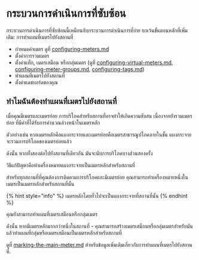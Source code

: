 # กระบวนการดำเนินการที่ซับซ้อน

กระบวนการดำเนินการที่ซับซ้อนนี้เหมือนกับกระบวนการดำเนินการที่ง่าย ยกเว้นขั้นตอนหลักที่เพิ่มเติม: การทำแผนที่เมตรไปยังสถานที่

* กำหนดค่าเมตร ดูที่ [configuring-meters.md](../getting-started/configuring-the-application/configuring-meters.md "mention")
* ตั้งค่าการรวมเมตร
* ตั้งค่าแท็ก, เมตรเสมือน หรือกลุ่มเมตร (ดูที่ [configuring-virtual-meters.md](../getting-started/configuring-the-application/configuring-virtual-meters.md "mention"), [configuring-meter-groups.md](../getting-started/configuring-the-application/configuring-meter-groups.md "mention"), [configuring-tags.md](../getting-started/configuring-the-application/configuring-tags.md "mention"))
* ทำแผนที่เมตรไปยังสถานที่
* ตั้งค่าแดชบอร์ดของคุณ



## ทำไมฉันต้องทำแผนที่เมตรไปยังสถานที่

เมื่อคุณมีเมตรและเมตรย่อย การบริโภคสำหรับสถานที่อาจทำให้เกิดความสับสน เนื่องจากยังรวมเมตรย่อย ที่มีค่าที่ได้รับการคำนวณล่วงหน้าในเมตรหลัก

ตัวอย่างเช่น หากเมตรหลักคือแผงกระจายและเมตรย่อยคือเมตรสาธารณูปโภคภายในชั้น แผงกระจายจะรวมการบริโภคของเมตรย่อยแล้ว

ดังนั้น หากทั้งสองต่อไปยังสถานที่เดียวกัน มันจะนับการบริโภคบางส่วนสองครั้ง



วิธีแก้ปัญหาคือทำเครื่องหมายแผงกระจายเป็นเมตรหลักสำหรับสถานที่

สำหรับทุกสถานที่ที่คุณต้องการติดตามการบริโภคและมีเมตรย่อย คุณสามารถทำเครื่องหมายหนึ่งในเมตรเป็นเมตรหลักสำหรับสถานที่นั้น

{% hint style="info" %}
เมตรหลักโดยทั่วไปจะเป็นแผงกระจายที่สถานที่นั้น
{% endhint %}

คุณยังสามารถทำแผนที่เมตรเสมือนหรือกลุ่มเมตร

ดังนั้น หากมีเมตรหลักมากกว่าหนึ่งในสถานที่ - คุณสามารถสร้างเมตรเสมือนหรือกลุ่มเมตรสำหรับมัน แล้วทำแผนที่กลุ่มหรือเมตรเสมือนเป็นเมตรหลักสำหรับสถานที่



ดูที่ [marking-the-main-meter.md](../getting-started/configuring-the-application/marking-the-main-meter.md "mention") สำหรับข้อมูลเพิ่มเติมเกี่ยวกับการทำแผนที่เมตรไปยังสถานที่.